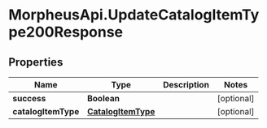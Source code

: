 # MorpheusApi.UpdateCatalogItemType200Response

## Properties

Name | Type | Description | Notes
------------ | ------------- | ------------- | -------------
**success** | **Boolean** |  | [optional] 
**catalogItemType** | [**CatalogItemType**](CatalogItemType.md) |  | [optional] 


